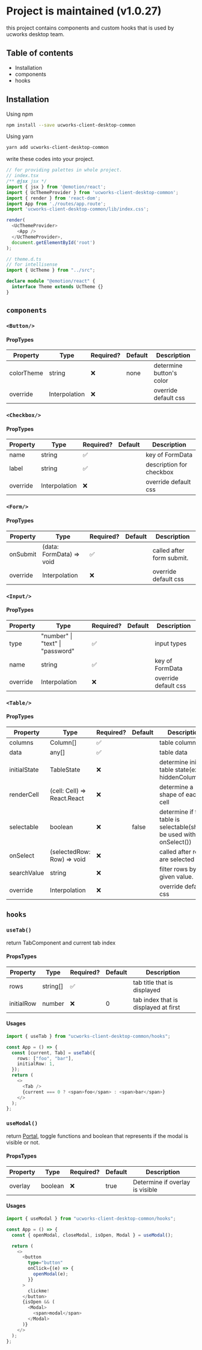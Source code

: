 # Project is maintained (v1.0.27)

this project contains components and custom hooks that is used by ucworks desktop team.

## Table of contents

* Installation
* components
* hooks

## Installation

Using npm

```bash
npm install --save ucworks-client-desktop-common
```

Using yarn

```bash
yarn add ucworks-client-desktop-common
```

write these codes into your project.

```typescript
// for providing palettes in whole project.
// index.tsx
/** @jsx jsx */
import { jsx } from '@emotion/react';
import { UcThemeProvider } from 'ucworks-client-desktop-common';
import { render } from 'react-dom';
import App from './routes/app.route';
import 'ucworks-client-desktop-common/lib/index.css';

render(
  <UcThemeProvider>
    <App />
  </UcThemeProvider>,
  document.getElementById('root')
);

// theme.d.ts
// for intellisense 
import { UcTheme } from "../src";

declare module "@emotion/react" {
  interface Theme extends UcTheme {}
}
```

## `components`

### `<Button/>`

#### PropTypes

| Property   | Type          | Required? | Default | Description              |
| ---------- | ------------- | --------- | ------- | ------------------------ |
| colorTheme | string        | ❌         | none    | determine button's color |
| override   | Interpolation | ❌         |         | override default css     |

### `<Checkbox/>`

#### PropTypes

| Property | Type          | Required? | Default | Description              |
| -------- | ------------- | --------- | ------- | ------------------------ |
| name     | string        | ✅         |         | key of FormData          |
| label    | string        | ✅         |         | description for checkbox |
| override | Interpolation | ❌         |         | override default css     |
  
### `<Form/>`

#### PropTypes

| Property | Type                     | Required? | Default | Description               |
| -------- | ------------------------ | --------- | ------- | ------------------------- |
| onSubmit | (data: FormData) => void | ✅         |         | called after form submit. |
| override | Interpolation            | ❌         |         | override default css      |

### `<Input/>`

#### PropTypes

| Property | Type                             | Required? | Default | Description          |
| -------- | -------------------------------- | --------- | ------- | -------------------- |
| type     | "number" \| "text" \| "password" | ✅         |         | input types          |
| name     | string                           | ✅         |         | key of FormData      |
| override | Interpolation                    | ❌         |         | override default css |

### `<Table/>`

#### PropTypes
| Property     | Type                        | Required? | Default | Description                                                          |
| ------------ | --------------------------- | --------- | ------- | -------------------------------------------------------------------- |
| columns      | Column[]                    | ✅         |         | table columns                                                        |
| data         | any[]                       | ✅         |         | table data                                                           |
| initialState | TableState                  | ❌         |         | determine initial table state(ex. hiddenColumns)                     |
| renderCell   | (cell: Cell) => React.React | ❌         |         | determine a shape of each cell                                       |
| selectable   | boolean                     | ❌         | false   | determine if the table is selectable(should be used with onSelect()) |
| onSelect     | (selectedRow: Row) => void  | ❌         |         | called after rows are selected                                       |
| searchValue  | string                      | ❌         |         | filter rows by given value.                                          |
| override     | Interpolation               | ❌         |         | override default css                                                 |

## `hooks`

### `useTab()`

return TabComponent and current tab index

#### PropsTypes

| Property   | Type     | Required? | Default | Description                          |
| ---------- | -------- | --------- | ------- | ------------------------------------ |
| rows       | string[] | ✅         |         | tab title that is displayed          |
| initialRow | number   | ❌         | 0       | tab index that is displayed at first |

#### Usages

```typescript
import { useTab } from "ucworks-client-desktop-common/hooks";

const App = () => {
  const [current, Tab] = useTab({
    rows: ["foo", "bar"],
    initialRow: 1,
  });
  return (
    <>
      <Tab />
      {current === 0 ? <span>foo</span> : <span>bar</span>}
    </>
  );
};
```

### `useModal()`

return [Portal](https://github.com/alex-cory/react-useportal), toggle functions and boolean that represents if the modal is visible or not.

#### PropsTypes

| Property | Type    | Required? | Default | Description                     |
| -------- | ------- | --------- | ------- | ------------------------------- |
| overlay  | boolean | ❌         | true    | Determine if overlay is visible |

#### Usages

```typescript
import { useModal } from "ucworks-client-desktop-common/hooks";

const App = () => {
  const { openModal, closeModal, isOpen, Modal } = useModal();

  return (
    <>
      <button
        type="button"
        onClick={(e) => {
          openModal(e);
        }}
      >
        clickme!
      </button>
      {isOpen && (
        <Modal>
          <span>modal</span>
        </Modal>
      )}
    </>
  );
};
```
